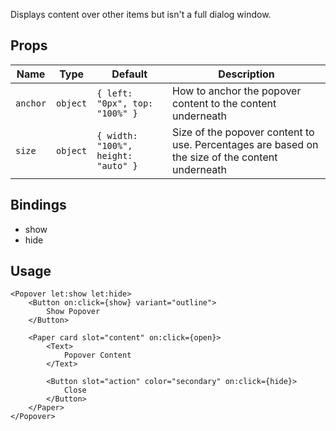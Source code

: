 Displays content over other items but isn't a full dialog window.

## Props
| Name | Type | Default | Description |
| --- | --- | --- | --- |
| `anchor` | `object` | `{ left: "0px", top: "100%" }` | How to anchor the popover content to the content underneath
| `size` | `object` | `{ width: "100%", height: "auto" }` | Size of the popover content to use. Percentages are based on the size of the content underneath

## Bindings
- show
- hide

## Usage
```svelte
<Popover let:show let:hide>
    <Button on:click={show} variant="outline">
        Show Popover
    </Button>

    <Paper card slot="content" on:click={open}>
        <Text>
            Popover Content
        </Text>

        <Button slot="action" color="secondary" on:click={hide}>
            Close
        </Button>
    </Paper>
</Popover>
```
